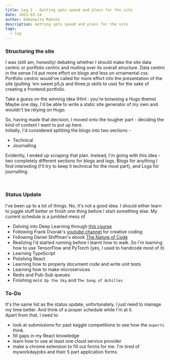 ```yaml
---
title: Log 1 - Getting upto speed and plans for the site
date: 2023-03-24
author: Debanwita Mahato
description: Getting upto speed and plans for the site
tags:
  - log
---
```

<h3>Structuring the site</h3>
I was (still am, honestly) debating whether I should make the site data centric or portfolio centric and mulling over its overall structure. Data centric in the sense I'd put more effort on blogs and less on ornamental css. Portfolio centric would've called for more effort into the presentation of the site (putting 'em sweet p5.js and three.js skills to use) for the sake of creating a frontend portfolio.  

Take a guess on the winning idea (Hint : you're browsing a Hugo theme)  
Maybe one day, I'd be able to write a static site generator of my own and wouldn't be relying on Hugo.

So, having made that decision, I moved onto the tougher part - deciding the kind of content I want to put up here. <br>Initially, I'd considered splitting the blogs into two sections -

- Technical
- Journalling

Evidently, I ended up scraping that plan. Instead, I'm going with this idea - two completely different sections for blogs and logs. Blogs for anything I find interesting (I'll try to keep it technical for the most part), and Logs for journalling. 

<br>
<h3>Status Update</h3>
<p>I've been up to a lot of things. No, it's not a good idea. I should either learn to juggle stuff better or finish one thing before I start something else. My current schedule is a jumbled mess of 

- Delving into Deep Learning through <a href="https://nptel.ac.in/courses/106106184">this course</a>
- Following Frank Dvorak's <a href="https://www.youtube.com/frankslaboratory">youtube channel</a> for creative coding
- Following Daniel Shiffman's ebook <a href="https://natureofcode.com/book/">The Nature of Code</a>
- Realizing I'd started running before I learnt how to walk. So I'm learning how to use TensorFlow and PyTorch (yes, I used to handcode most of it)
- Learning TypeScript
- Polishing React
- Learning how to properly document code and write unit tests
- Learning how to make microservices
- Redis and Pub-Sub queues
- Finishing `Hold Up the Sky` and `The Song of Achilles`</p>

<h3>To-Do</h3>
It's the same list as the status update, unfortunately. I just need to manage my time better. And think of a proper schedule while I'm at it.<br>
Apart from that, I need to   

- look at submissions for past kaggle competitions to see how the `experts` think.
- fill gaps in my React knowledge
- learn how to use at least one cloud service provider
- make a chrome extension to fill out forms for me. I'm tired of myworkdayjobs and their 5 part application forms.

